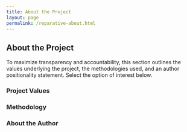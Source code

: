 ```yaml
---
title: About the Project
layout: page
permalink: /reparative-about.html
---
```


## About the Project

To maximize transparency and accountability, this section outlines the values underlying the project, the methodologies used, and an author positionality statement. Select the option of interest below. 

### Project Values
### Methodology
### About the Author